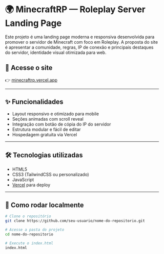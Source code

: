 # 🌍 MinecraftRP — Roleplay Server Landing Page

Este projeto é uma landing page moderna e responsiva desenvolvida para promover o servidor de Minecraft com foco em Roleplay. A proposta do site é apresentar a comunidade, regras, IP de conexão e principais destaques do servidor, identidade visual otimizada para web.

## 🔗 Acesse o site

👉 [minecraftrp.vercel.app](https://minecraftrp.vercel.app)

---

## ✨ Funcionalidades

- Layout responsivo e otimizado para mobile
- Seções animadas com scroll reveal
- Integração com botão de cópia do IP do servidor
- Estrutura modular e fácil de editar
- Hospedagem gratuita via Vercel

---

## 🛠️ Tecnologias utilizadas

- HTML5
- CSS3 (TailwindCSS ou personalizado)
- JavaScript
- [Vercel](https://vercel.com/) para deploy

---

## 🚀 Como rodar localmente

```bash
# Clone o repositório
git clone https://github.com/seu-usuario/nome-do-repositorio.git

# Acesse a pasta do projeto
cd nome-do-repositorio

# Execute o index.html
index.html
